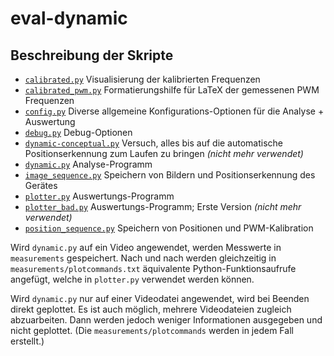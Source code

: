 # eval-dynamic

## Beschreibung der Skripte

- [`calibrated.py`](calibrated.py) Visualisierung der kalibrierten Frequenzen
- [`calibrated_pwm.py`](calibrated_pwm.py) Formatierungshilfe für LaTeX der gemessenen PWM Frequenzen
- [`config.py`](config.py) Diverse allgemeine Konfigurations-Optionen für die Analyse + Auswertung
- [`debug.py`](debug.py) Debug-Optionen
- [`dynamic-conceptual.py`](dynamic-coneptual.py) Versuch, alles bis auf die automatische Positionserkennung zum Laufen zu bringen *(nicht mehr verwendet)*
- [`dynamic.py`](dynamic.py) Analyse-Programm
- [`image_sequence.py`](image_sequence.py) Speichern von Bildern und Positionserkennung des Gerätes
- [`plotter.py`](plotter.py) Auswertungs-Programm
- [`plotter_bad.py`](plotter_bad.py) Auswertungs-Programm; Erste Version *(nicht mehr verwendet)*
- [`position_sequence.py`](position_sequence.py) Speichern von Positionen und PWM-Kalibration

Wird `dynamic.py` auf ein Video angewendet, werden Messwerte in `measurements` gespeichert. 
Nach und nach werden gleichzeitig in `measurements/plotcommands.txt` äquivalente Python-Funktionsaufrufe
angefügt, welche in `plotter.py` verwendet werden können.

Wird `dynamic.py` nur auf einer Videodatei angewendet, wird bei Beenden direkt geplottet.
Es ist auch möglich, mehrere Videodateien zugleich abzuarbeiten.
Dann werden jedoch weniger Informationen ausgegeben und nicht geplottet.
(Die `measurements/plotcommands` werden in jedem Fall erstellt.)

